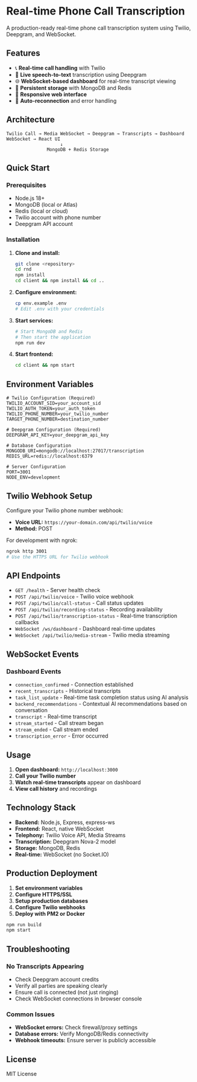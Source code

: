 # Real-time Phone Call Transcription

A production-ready real-time phone call transcription system using Twilio, Deepgram, and WebSocket.

## Features

- 📞 **Real-time call handling** with Twilio
- 🎤 **Live speech-to-text** transcription using Deepgram
- 🌐 **WebSocket-based dashboard** for real-time transcript viewing
- 💾 **Persistent storage** with MongoDB and Redis
- 📱 **Responsive web interface**
- 🔄 **Auto-reconnection** and error handling

## Architecture

```
Twilio Call → Media WebSocket → Deepgram → Transcripts → Dashboard WebSocket → React UI
                    ↓
               MongoDB + Redis Storage
```

## Quick Start

### Prerequisites

- Node.js 18+
- MongoDB (local or Atlas)
- Redis (local or cloud)
- Twilio account with phone number
- Deepgram API account

### Installation

1. **Clone and install:**
   ```bash
   git clone <repository>
   cd rnd
   npm install
   cd client && npm install && cd ..
   ```

2. **Configure environment:**
   ```bash
   cp env.example .env
   # Edit .env with your credentials
   ```

3. **Start services:**
   ```bash
   # Start MongoDB and Redis
   # Then start the application
   npm run dev
   ```

4. **Start frontend:**
   ```bash
   cd client && npm start
   ```

## Environment Variables

```env
# Twilio Configuration (Required)
TWILIO_ACCOUNT_SID=your_account_sid
TWILIO_AUTH_TOKEN=your_auth_token
TWILIO_PHONE_NUMBER=your_twilio_number
TARGET_PHONE_NUMBER=destination_number

# Deepgram Configuration (Required)
DEEPGRAM_API_KEY=your_deepgram_api_key

# Database Configuration
MONGODB_URI=mongodb://localhost:27017/transcription
REDIS_URL=redis://localhost:6379

# Server Configuration
PORT=3001
NODE_ENV=development
```

## Twilio Webhook Setup

Configure your Twilio phone number webhook:
- **Voice URL:** `https://your-domain.com/api/twilio/voice`
- **Method:** POST

For development with ngrok:
```bash
ngrok http 3001
# Use the HTTPS URL for Twilio webhook
```

## API Endpoints

- `GET /health` - Server health check
- `POST /api/twilio/voice` - Twilio voice webhook
- `POST /api/twilio/call-status` - Call status updates
- `POST /api/twilio/recording-status` - Recording availability
- `POST /api/twilio/transcription-status` - Real-time transcription callbacks
- `WebSocket /ws/dashboard` - Dashboard real-time updates
- `WebSocket /api/twilio/media-stream` - Twilio media streaming

## WebSocket Events

### Dashboard Events
- `connection_confirmed` - Connection established
- `recent_transcripts` - Historical transcripts
- `task_list_update` - Real-time task completion status using AI analysis
- `backend_recommendations` - Contextual AI recommendations based on conversation
- `transcript` - Real-time transcript
- `stream_started` - Call stream began
- `stream_ended` - Call stream ended
- `transcription_error` - Error occurred

## Usage

1. **Open dashboard:** `http://localhost:3000`
2. **Call your Twilio number**
3. **Watch real-time transcripts** appear on dashboard
4. **View call history** and recordings

## Technology Stack

- **Backend:** Node.js, Express, express-ws
- **Frontend:** React, native WebSocket
- **Telephony:** Twilio Voice API, Media Streams
- **Transcription:** Deepgram Nova-2 model
- **Storage:** MongoDB, Redis
- **Real-time:** WebSocket (no Socket.IO)

## Production Deployment

1. **Set environment variables**
2. **Configure HTTPS/SSL**
3. **Setup production databases**
4. **Configure Twilio webhooks**
5. **Deploy with PM2 or Docker**

```bash
npm run build
npm start
```

## Troubleshooting

### No Transcripts Appearing
- Check Deepgram account credits
- Verify all parties are speaking clearly
- Ensure call is connected (not just ringing)
- Check WebSocket connections in browser console

### Common Issues
- **WebSocket errors:** Check firewall/proxy settings
- **Database errors:** Verify MongoDB/Redis connectivity
- **Webhook timeouts:** Ensure server is publicly accessible

## License

MIT License 